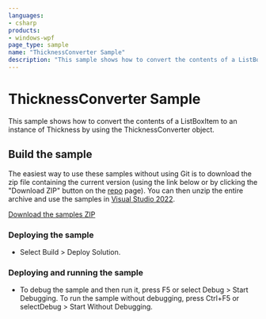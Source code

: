 ```yaml
---
languages:
- csharp
products:
- windows-wpf
page_type: sample
name: "ThicknessConverter Sample"        
description: "This sample shows how to convert the contents of a ListBoxItem to an instance of Thickness by using the ThicknessConverter object."
---
```


# ThicknessConverter Sample
This sample shows how to convert the contents of a ListBoxItem to an instance of Thickness by using the ThicknessConverter object.

## Build the sample
The easiest way to use these samples without using Git is to download the zip file containing the current version (using the link below or by clicking the "Download ZIP" button on the [repo](https://github.com/microsoft/WPF-Samples?tab=readme-ov-file) page). You can then unzip the entire archive and use the samples in [Visual Studio 2022](https://www.visualstudio.com/wpf-vs).

[Download the samples ZIP](../../archive/main.zip)

### Deploying the sample
- Select Build > Deploy Solution. 

### Deploying and running the sample
- To debug the sample and then run it, press F5 or select Debug >  Start Debugging. To run the sample without debugging, press Ctrl+F5 or selectDebug > Start Without Debugging. 


